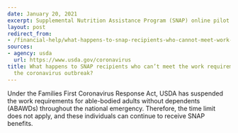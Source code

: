 ```yaml
---
date: January 20, 2021
excerpt: Supplemental Nutrition Assistance Program (SNAP) online pilot
layout: post
redirect_from:
- /financial-help/what-happens-to-snap-recipients-who-cannot-meet-work-requirements-due-to-covid19/
sources:
- agency: usda
  url: https://www.usda.gov/coronavirus
title: What happens to SNAP recipients who can’t meet the work requirements due to
  the coronavirus outbreak?
---
```


Under the Families First Coronavirus Response Act, USDA has suspended the work requirements for able-bodied adults without dependents (ABAWDs) throughout the national emergency. Therefore, the time limit does not apply, and these individuals can continue to receive SNAP benefits.